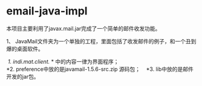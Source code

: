 # email-java-impl
本项目主要利用了javax.mail.jar完成了一个简单的邮件收发功能。

1、 JavaMail文件夹为一个单独的工程，里面包括了收发邮件的例子，和一个丑到爆的桌面软件。    
    
  *1. indi.mat.client.* * 中的内容一律为界面程序；  
  *2. preference中放的是javamail-1.5.6-src.zip 源码包；  
  *3. lib中放的是邮件开发的jar包。 
   
